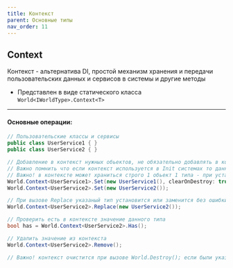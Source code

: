 ```yaml
---
title: Контекст
parent: Основные типы
nav_order: 11
---
```


## Context
Контекст - альтернатива DI, простой механизм хранения и передачи пользовательских данных и сервисов в системы и другие методы
- Представлен в виде статического класса `World<IWorldType>.Context<T>`

___
#### Основные операции:
```csharp
// Пользовательские классы и сервисы
public class UserService1 { }
public class UserService2 { }

// Добавление в контекст нужных обьектов, не обязательно добавлять в контекст обьекты до инициализации, в процессе работы систем также могут добавляться новые данные
// Важно помнить что если контекст используется в Init системах то данные туда должны быть переданы до World.Initialize() или до вызова в цепочке вызовов конкретной Init системы 
// Важно! в контексте может храниться строго 1 обьект 1 типа - при установке чере метод Set повторно одного типа будет ошибка
World.Context<UserService1>.Set(new UserService1(), clearOnDestroy: true);
World.Context<UserService2>.Set(new UserService2());

// При вызове Replace указаный тип установится или заменится без ошибки 
World.Context<UserService2>.Replace(new UserService2());

// Проверить есть в контексте значение данного типа
bool has = World.Context<UserService2>.Has();

// Удалить значение из контекста
World.Context<UserService2>.Remove();

// Важно! контекст очистится при вызове World.Destroy(); если были указаны clearOnDestroy true при установке значения
````